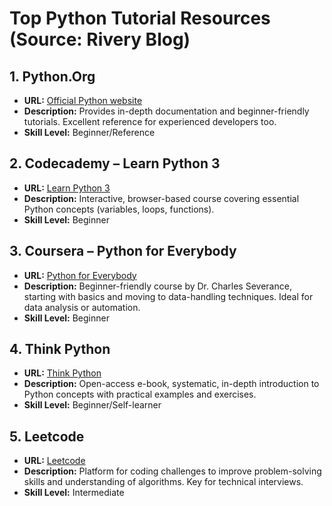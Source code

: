 # Top Python Tutorial Resources (Source: Rivery Blog)

## 1. Python.Org
- **URL:** [Official Python website](https://www.python.org/)
- **Description:** Provides in-depth documentation and beginner-friendly tutorials. Excellent reference for experienced developers too.
- **Skill Level:** Beginner/Reference

## 2. Codecademy – Learn Python 3
- **URL:** [Learn Python 3](https://www.codecademy.com/learn/learn-python-3)
- **Description:** Interactive, browser-based course covering essential Python concepts (variables, loops, functions).
- **Skill Level:** Beginner

## 3. Coursera – Python for Everybody
- **URL:** [Python for Everybody](https://www.coursera.org/specializations/python)
- **Description:** Beginner-friendly course by Dr. Charles Severance, starting with basics and moving to data-handling techniques. Ideal for data analysis or automation.
- **Skill Level:** Beginner

## 4. Think Python
- **URL:** [Think Python](https://greenteapress.com/wp/think-python-2e/)
- **Description:** Open-access e-book, systematic, in-depth introduction to Python concepts with practical examples and exercises.
- **Skill Level:** Beginner/Self-learner

## 5. Leetcode
- **URL:** [Leetcode](https://leetcode.com/)
- **Description:** Platform for coding challenges to improve problem-solving skills and understanding of algorithms. Key for technical interviews.
- **Skill Level:** Intermediate